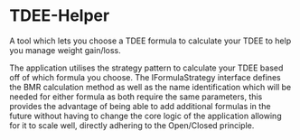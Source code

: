# TDEE-Helper
A tool which lets you choose a TDEE formula to calculate your TDEE to help you manage weight gain/loss.

The application utilises the strategy pattern to calculate your TDEE based off of which formula you choose.
The IFormulaStrategy interface defines the BMR calculation method as well as the name identification which will be needed for either formula as both require the same parameters, this provides the advantage of being able to add additional formulas in the future without having to change the core logic of the application allowing for it to scale well, directly adhering to the Open/Closed principle.
